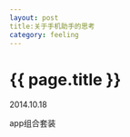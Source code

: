 ---layout: posttitle:关于手机助手的思考category: feeling---{{ page.title }}================<p class="meta">2014.10.18</p>	app组合套装